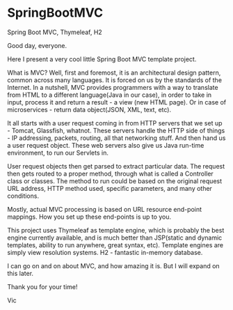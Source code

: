 # SpringBootMVC
Spring Boot MVC, Thymeleaf, H2

Good day, everyone.

Here I present a very cool little Spring Boot MVC template project.

What is MVC? Well, first and foremost, it is an architectural design pattern, common across many languages. It is forced on us by the standards of the Internet. In a nutshell, MVC provides programmers with a way to translate from HTML to a different language(Java in our case), in order to take in input, process it and return a result - a view (new HTML page). Or in case of microservices - return data object(JSON, XML, text, etc).

It all starts with a user request coming in from HTTP servers that we set up - Tomcat, Glassfish, whatnot. These servers handle the HTTP side of things - IP addressing, packets, routing, all that networking stuff. And then hand us a user request object. These web servers also give us Java run-time environment, to run our Servlets in.

User request objects then get parsed to extract particular data. The request then gets routed to a proper method, through what is called a Controller class or classes. The method to run could be based on the original request URL address, HTTP method used, specific parameters, and many other conditions. 

Mostly, actual MVC processing is based on URL resource end-point mappings. How you set up these end-points is up to you.

This project uses Thymeleaf as template engine, which is probably the best engine currently available, and is much better than JSP(static and dynamic templates, ability to run anywhere, great syntax, etc). Template engines are simply view resolution systems. H2 - fantastic in-memory database.

I can go on and on about MVC, and how amazing it is. But I will expand on this later.

Thank you for your time!

Vic
